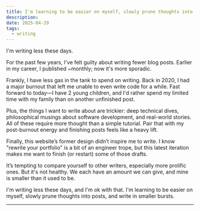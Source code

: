 ```yaml
---
title: I'm learning to be easier on myself, slowly prune thoughts into posts, and write in smaller bursts.
description: 
date: 2025-04-29
tags:
  - writing
---
```


I'm writing less these days. 

For the past few years, I've felt guilty about writing fewer blog posts. Earlier in my career, I published ~monthly; now it's more sporadic.

Frankly, I have less gas in the tank to spend on writing. Back in 2020, I had a major burnout that left me unable to even write code for a while. Fast forward to today—I have 2 young children, and I'd rather spend my limited time with my family than on another unfinished post.

Plus, the things I want to write about are trickier: deep technical dives, philosophical musings about software development, and real-world stories. All of these require more thought than a simple tutorial. Pair that with my post-burnout energy and finishing posts feels like a heavy lift.

Finally, this website’s former design didn’t inspire me to write. I know "rewrite your portfolio" is a bit of an engineer trope, but this latest iteration makes me want to finish (or restart) some of those drafts.

It’s tempting to compare yourself to other writers, especially more prolific ones. But it's not healthy. We each have an amount we can give, and mine is smaller than it used to be.

I'm writing less these days, and I'm ok with that. I'm learning to be easier on myself, slowly prune thoughts into posts, and write in smaller bursts.

---